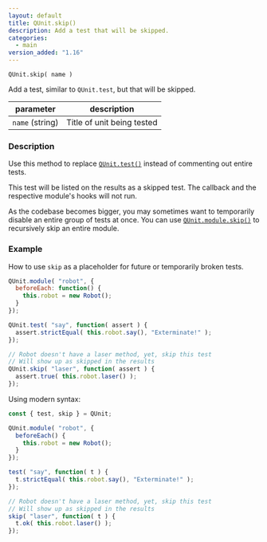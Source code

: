 ```yaml
---
layout: default
title: QUnit.skip()
description: Add a test that will be skipped.
categories:
  - main
version_added: "1.16"
---
```


`QUnit.skip( name )`

Add a test, similar to `QUnit.test`, but that will be skipped.

| parameter | description |
|-----------|-------------|
| `name` (string) | Title of unit being tested |

### Description

Use this method to replace [`QUnit.test()`](./test.md) instead of commenting out entire tests.

This test will be listed on the results as a skipped test. The callback and the respective module's hooks will not run.

As the codebase becomes bigger, you may sometimes want to temporarily disable an entire group of tests at once. You can use [`QUnit.module.skip()`](./module.md) to recursively skip an entire module.

### Example

How to use `skip` as a placeholder for future or temporarily broken tests.

```js
QUnit.module( "robot", {
  beforeEach: function() {
    this.robot = new Robot();
  }
});

QUnit.test( "say", function( assert ) {
  assert.strictEqual( this.robot.say(), "Exterminate!" );
});

// Robot doesn't have a laser method, yet, skip this test
// Will show up as skipped in the results
QUnit.skip( "laser", function( assert ) {
  assert.true( this.robot.laser() );
});
```

Using modern syntax:

```js
const { test, skip } = QUnit;

QUnit.module( "robot", {
  beforeEach() {
    this.robot = new Robot();
  }
});

test( "say", function( t ) {
  t.strictEqual( this.robot.say(), "Exterminate!" );
});

// Robot doesn't have a laser method, yet, skip this test
// Will show up as skipped in the results
skip( "laser", function( t ) {
  t.ok( this.robot.laser() );
});
```
